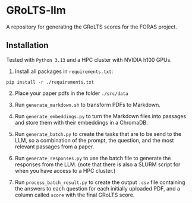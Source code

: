 # GRoLTS-llm
A repository for generating the GRoLTS scores for the FORAS project.

## Installation
Tested with `Python 3.13` and a HPC cluster with NVIDIA h100 GPUs.
1. Install all packages in `requirements.txt`:
```
pip install -r ./requirements.txt
```

2. Place your paper pdfs in the folder `./src/data`

3. Run `generate_markdown.sh` to transform PDFs to Markdown.

4. Run `generate_embeddings.py` to turn the Markdown files into passages and store them with their embeddings in a ChromaDB.

5. Run `generate_batch.py` to create the tasks that are to be send to the LLM, so a combination of the prompt, the question, and the most relevant passages from a paper.

6. Run `generate_responses.py` to use the batch file to generate the responses from the LLM. (note that there is also a SLURM script for when you have access to a HPC cluster.)

7. Run `process_batch_result.py` to create the output `.csv` file containing the answers to each question for each initially uploaded PDF, and a column called `score` with the final GRoLTS score.
